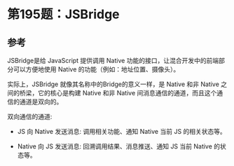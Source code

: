 # 第195题：JSBridge

## 参考

JSBridge是给 JavaScript 提供调用 Native 功能的接口，让混合开发中的前端部分可以方便地使用 Native 的功能（例如：地址位置、摄像头）。

实际上，JSBridge 就像其名称中的Bridge的意义一样，是 Native 和非 Native 之间的桥梁，它的核心是构建 Native 和非 Native 间消息通信的通道，而且这个通信的通道是双向的。

双向通信的通道:

* JS 向 Native 发送消息: 调用相关功能、通知 Native 当前 JS 的相关状态等。

* Native 向 JS 发送消息: 回溯调用结果、消息推送、通知 JS 当前 Native 的状态等。